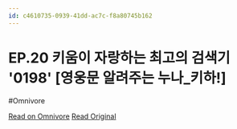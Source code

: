 ```yaml
---
id: c4610735-0939-41dd-ac7c-f8a80745b162
---
```


# EP.20 키움이 자랑하는 최고의 검색기 '0198' [영웅문 알려주는 누나_키하!]
#Omnivore

[Read on Omnivore](https://omnivore.app/me/https-youtube-com-watch-v-pn-9-b-qc-oz-2-lc-19028052e5d)
[Read Original](https://youtube.com/watch?v=pn9bQcOz2Lc)

